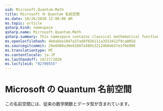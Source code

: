 ```yaml
---
uid: Microsoft.Quantum.Math
title: Microsoft の Quantum 名前空間
ms.date: 10/26/2020 12:00:00 AM
ms.topic: article
qsharp.kind: namespace
qsharp.name: Microsoft.Quantum.Math
qsharp.summary: This namespace contains classical mathematical functions and data types.
ms.openlocfilehash: 4b0abbe1847a37ad8f026111a3553412f9ca005d
ms.sourcegitcommit: 29e0d88a30e4166fa580132124b0eb57e1f0e986
ms.translationtype: MT
ms.contentlocale: ja-JP
ms.lasthandoff: 10/27/2020
ms.locfileid: "92709555"
---
```

# <a name="microsoftquantummath-namespace"></a>Microsoft の Quantum 名前空間

この名前空間には、従来の数学関数とデータ型が含まれています。

